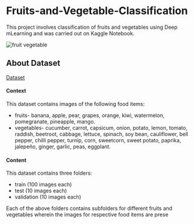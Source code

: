 # Fruits-and-Vegetable-Classification

This project involves classification of fruits and vegetables using Deep mLearning and was carried out on Kaggle Notebook.

![fruit vegetable](https://images.pexels.com/photos/2101261/pexels-photo-2101261.jpeg?auto=compress&cs=tinysrgb&w=600)


## About Dataset
[Dataset](https://www.kaggle.com/datasets/kritikseth/fruit-and-vegetable-image-recognition)

#### Context
This dataset contains images of the following food items:

- fruits- banana, apple, pear, grapes, orange, kiwi, watermelon, pomegranate, pineapple, mango.
- vegetables- cucumber, carrot, capsicum, onion, potato, lemon, tomato, raddish, beetroot, cabbage, lettuce, spinach, soy bean, cauliflower, bell pepper, chilli pepper, turnip, corn, sweetcorn, sweet potato, paprika, jalepeño, ginger, garlic, peas, eggplant.

#### Content
This dataset contains three folders:

- train (100 images each)
- test (10 images each)
- validation (10 images each)
  
Each of the above folders contains subfolders for different fruits and vegetables wherein the images for respective food items are prese
